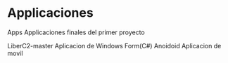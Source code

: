 # Applicaciones
Apps
Applicaciones finales del primer proyecto

LiberC2-master Aplicacion de Windows Form(C#)
Anoidoid Aplicacion de movil
